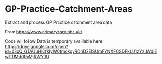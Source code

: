 # GP-Practice-Catchment-Areas
Extract and process GP Practice catchment area data

From https://www.primarycare.nhs.uk/

Code wil follow
Data is temporary availlable here:
https://drive.google.com/open?id=0BxQ_GTAUuHlCfkIyWGtmckgyRDhDZElSUmFYNXFOSDFkLU1zYzJWdlEwTTlMd0RxMjRWY0U
